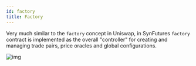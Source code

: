 ```yaml
---
id: factory
title: Factory
---
```


Very much similar to the `factory` concept in Uniswap, in SynFutures `factory` contract is implemented as the overall "controller" for creating and managing trade pairs, price oracles and global configurations.

![img](../static/img/factory.svg)